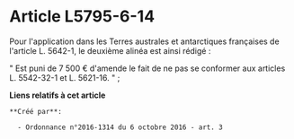# Article L5795-6-14

Pour l'application dans les Terres australes et antarctiques françaises de l'article L. 5642-1, le deuxième alinéa est ainsi
rédigé : 

" Est puni de 7 500 € d'amende le fait de ne pas se conformer aux articles L. 5542-32-1 et L. 5621-16. "  ;

**Liens relatifs à cet article**

	**Créé par**:

	  - Ordonnance n°2016-1314 du 6 octobre 2016 - art. 3
